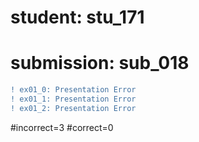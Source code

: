 # student: stu_171
# submission: sub_018

```diff
! ex01_0: Presentation Error
! ex01_1: Presentation Error
! ex01_2: Presentation Error
```
#incorrect=3
#correct=0
